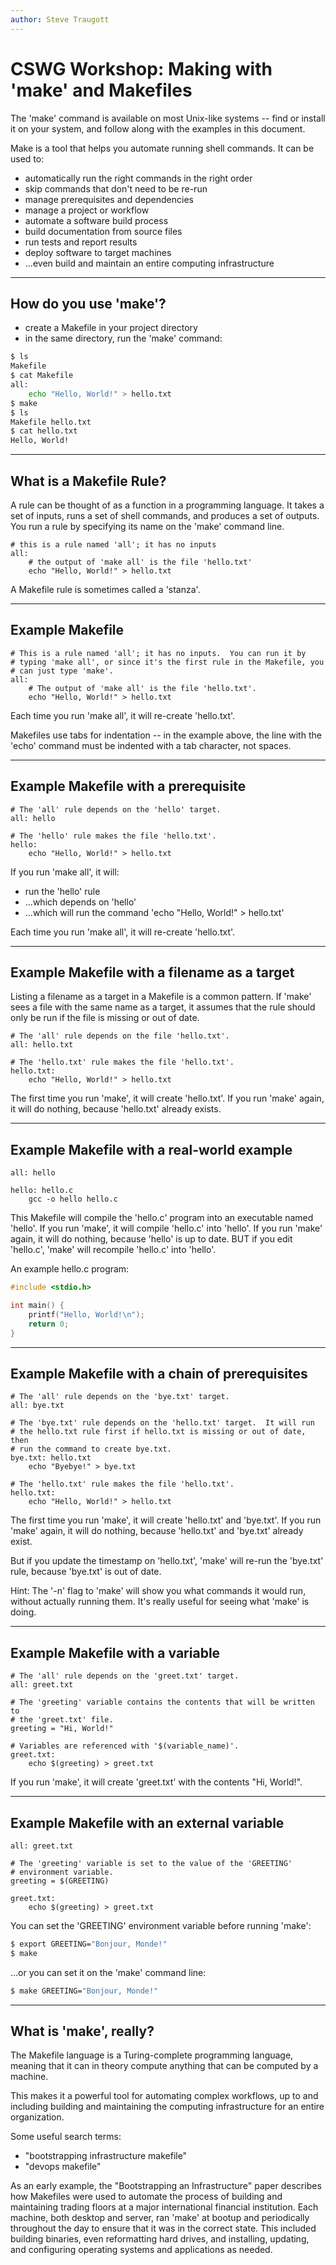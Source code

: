```yaml
---
author: Steve Traugott
---
```


# CSWG Workshop: Making with 'make' and Makefiles

The 'make' command is available on most Unix-like systems -- find or
install it on your system, and follow along with the examples in this
document.

Make is a tool that helps you automate running shell commands.  It can
be used to:

- automatically run the right commands in the right order
- skip commands that don't need to be re-run
- manage prerequisites and dependencies
- manage a project or workflow
- automate a software build process
- build documentation from source files
- run tests and report results
- deploy software to target machines
- ...even build and maintain an entire computing infrastructure

---

## How do you use 'make'?

- create a Makefile in your project directory
- in the same directory, run the 'make' command:

```bash
$ ls
Makefile
$ cat Makefile
all: 
    echo "Hello, World!" > hello.txt
$ make
$ ls
Makefile hello.txt
$ cat hello.txt
Hello, World!
```

---

## What is a Makefile Rule?

A rule can be thought of as a function in a programming language.  It
takes a set of inputs, runs a set of shell commands, and produces a
set of outputs.  You run a rule by specifying its name on the 'make'
command line.

```make
# this is a rule named 'all'; it has no inputs
all: 
    # the output of 'make all' is the file 'hello.txt'
    echo "Hello, World!" > hello.txt
```

A Makefile rule is sometimes called a 'stanza'.

---

## Example Makefile

```make
# This is a rule named 'all'; it has no inputs.  You can run it by
# typing 'make all', or since it's the first rule in the Makefile, you
# can just type 'make'.
all: 
    # The output of 'make all' is the file 'hello.txt'.
    echo "Hello, World!" > hello.txt
```

Each time you run 'make all', it will re-create 'hello.txt'.

Makefiles use tabs for indentation -- in the example above, the line
with the 'echo' command must be indented with a tab character, not
spaces.

---

## Example Makefile with a prerequisite 

```make
# The 'all' rule depends on the 'hello' target.
all: hello

# The 'hello' rule makes the file 'hello.txt'.
hello: 
    echo "Hello, World!" > hello.txt
```

If you run 'make all', it will:
- run the 'hello' rule
- ...which depends on 'hello'
- ...which will run the command 'echo "Hello, World!" > hello.txt'

Each time you run 'make all', it will re-create 'hello.txt'.

---

## Example Makefile with a filename as a target

Listing a filename as a target in a Makefile is a common pattern.  If 
'make' sees a file with the same name as a target, it assumes that the
rule should only be run if the file is missing or out of date.

```make
# The 'all' rule depends on the file 'hello.txt'.
all: hello.txt

# The 'hello.txt' rule makes the file 'hello.txt'.
hello.txt:
    echo "Hello, World!" > hello.txt
```

The first time you run 'make', it will create 'hello.txt'.  If you run
'make' again, it will do nothing, because 'hello.txt' already exists.

---

## Example Makefile with a real-world example

```make
all: hello

hello: hello.c
    gcc -o hello hello.c
```

This Makefile will compile the 'hello.c' program into an executable named
'hello'.  If you run 'make', it will compile 'hello.c' into 'hello'.  If
you run 'make' again, it will do nothing, because 'hello' is up to date. BUT if you
edit 'hello.c', 'make' will recompile 'hello.c' into 'hello'.

An example hello.c program:

```c
#include <stdio.h>

int main() {
    printf("Hello, World!\n");
    return 0;
}
```


---

## Example Makefile with a chain of prerequisites

```make
# The 'all' rule depends on the 'bye.txt' target.
all: bye.txt

# The 'bye.txt' rule depends on the 'hello.txt' target.  It will run
# the hello.txt rule first if hello.txt is missing or out of date, then
# run the command to create bye.txt.
bye.txt: hello.txt
    echo "Byebye!" > bye.txt

# The 'hello.txt' rule makes the file 'hello.txt'.
hello.txt:
    echo "Hello, World!" > hello.txt
```

The first time you run 'make', it will create 'hello.txt' and 'bye.txt'.
If you run 'make' again, it will do nothing, because 'hello.txt' and
'bye.txt' already exist.

But if you update the timestamp on 'hello.txt', 'make' will re-run the
'bye.txt' rule, because 'bye.txt' is out of date.

Hint:  The '-n' flag to 'make' will show you what commands it would
run, without actually running them.  It's really useful for seeing
what 'make' is doing.

---

## Example Makefile with a variable

```make
# The 'all' rule depends on the 'greet.txt' target.
all: greet.txt

# The 'greeting' variable contains the contents that will be written to
# the 'greet.txt' file.
greeting = "Hi, World!"

# Variables are referenced with '$(variable_name)'.
greet.txt:
    echo $(greeting) > greet.txt
```

If you run 'make', it will create 'greet.txt' with the contents "Hi, World!".

---

## Example Makefile with an external variable

```make
all: greet.txt

# The 'greeting' variable is set to the value of the 'GREETING'
# environment variable.
greeting = $(GREETING)

greet.txt:
    echo $(greeting) > greet.txt
```

You can set the 'GREETING' environment variable before running 'make':

```bash
$ export GREETING="Bonjour, Monde!"
$ make
```

...or you can set it on the 'make' command line:

```bash
$ make GREETING="Bonjour, Monde!"
```

---

## What is 'make', really?

The Makefile language is a Turing-complete programming language,
meaning that it can in theory compute anything that can be computed by
a machine.

This makes it a powerful tool for automating complex workflows, up to
and including building and maintaining the computing infrastructure
for an entire organization.

Some useful search terms:
- "bootstrapping infrastructure makefile" 
- "devops makefile"

As an early example, the "Bootstrapping an Infrastructure" paper
describes how Makefiles were used to automate the process of building
and maintaining trading floors at a major international financial
institution.  Each machine, both desktop and server, ran 'make' at
bootup and periodically throughout the day to ensure that it was in
the correct state.  This included building binaries, even reformatting
hard drives, and installing, updating, and configuring operating
systems and applications as needed.
